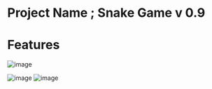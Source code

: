 # Project Name ; Snake Game v 0.9
# Features 

![image](https://user-images.githubusercontent.com/63856744/102123933-d161b480-3e71-11eb-939d-54e1076c1079.png)


![image](https://user-images.githubusercontent.com/63856744/102124094-066e0700-3e72-11eb-9e95-9f695a0aa134.png)
![image](https://user-images.githubusercontent.com/63856744/102124147-1dacf480-3e72-11eb-95d5-48b810f5132c.png)


 
